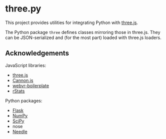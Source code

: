 # three.py

This project provides utilities for integrating Python with [three.js](http://threejs.org).

The Python package `three` defines classes mirroring those in three.js.  They can be JSON-serialized and (for the most part) loaded with three.js loaders.



## Acknowledgements

JavaScript libraries:
  - [three.js](http://threejs.org)
  - [Cannon.js](http://www.cannonjs.org)
  - [webvr-boilerplate](https://github.com/borismus/webvr-boilerplate)
  - [rStats](https://github.com/spite/rstats)

Python packages:
  - [Flask](http://flask.pocoo.org/)
  - [NumPy](http://www.numpy.org)
  - [SciPy](http://www.scipy.org)
  - nose
  - [Needle](https://github.com/bfirsh/needle)

